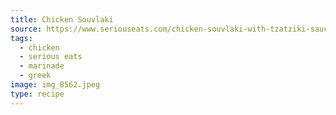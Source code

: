 ```yaml
---
title: Chicken Souvlaki
source: https://www.seriouseats.com/chicken-souvlaki-with-tzatziki-sauce-and-greek-salad-recipe
tags:
  - chicken
  - serious eats
  - marinade
  - greek
image: img_8562.jpeg
type: recipe
---
```

